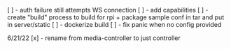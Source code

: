 [ ] - auth failure still attempts WS connection
[ ] - add capabilities
[ ] - create "build" process to build for rpi + package sample conf in tar and put in server/static
[ ] - dockerize build
[ ] - fix panic when no config provided

6/21/22
[x] - rename from media-controller to just controller
